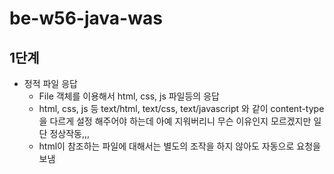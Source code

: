 # be-w56-java-was

## 1단계
- 정적 파일 응답
  - File 객체를 이용해서 html, css, js 파일등의 응답
  - html, css, js 등 text/html, text/css, text/javascript 와 같이 content-type을 다르게 설정 해주어야 하는데 아예 지워버리니 무슨 이유인지 모르겠지만 일단 정상작동,,,
  - html이 참조하는 파일에 대해서는 별도의 조작을 하지 않아도 자동으로 요청을 보냄